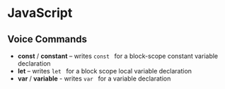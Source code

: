 # JavaScript

## Voice Commands

* **const** / **constant** – writes `const ` for a block-scope constant variable declaration
* **let** – writes `let ` for a block scope local variable declaration
* **var** / **variable** - writes `var ` for a variable declaration
